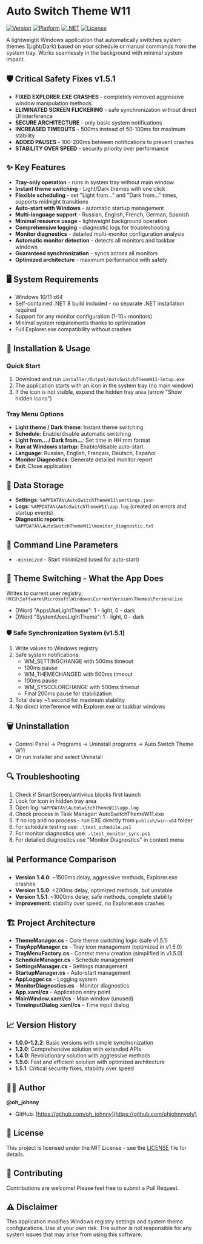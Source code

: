 # Auto Switch Theme W11

[![Version](https://img.shields.io/badge/version-1.5.1-blue.svg)](https://github.com/oh_johnny/AutoSwitchThemeW11/releases)
[![Platform](https://img.shields.io/badge/platform-Windows%2010%2F11-green.svg)](https://www.microsoft.com/windows)
[![.NET](https://img.shields.io/badge/.NET-8.0-purple.svg)](https://dotnet.microsoft.com/)
[![License](https://img.shields.io/badge/license-MIT-yellow.svg)](LICENSE)

A lightweight Windows application that automatically switches system themes (Light/Dark) based on your schedule or manual commands from the system tray. Works seamlessly in the background with minimal system impact.

## 🛡️ Critical Safety Fixes v1.5.1

- **FIXED EXPLORER.EXE CRASHES** - completely removed aggressive window manipulation methods
- **ELIMINATED SCREEN FLICKERING** - safe synchronization without direct UI interference
- **SECURE ARCHITECTURE** - only basic system notifications
- **INCREASED TIMEOUTS** - 500ms instead of 50-100ms for maximum stability
- **ADDED PAUSES** - 100-200ms between notifications to prevent crashes
- **STABILITY OVER SPEED** - security priority over performance

## ✨ Key Features

- **Tray-only operation** - runs in system tray without main window
- **Instant theme switching** - Light/Dark themes with one click
- **Flexible scheduling** - set "Light from..." and "Dark from..." times, supports midnight transitions
- **Auto-start with Windows** - automatic startup management
- **Multi-language support** - Russian, English, French, German, Spanish
- **Minimal resource usage** - lightweight background operation
- **Comprehensive logging** - diagnostic logs for troubleshooting
- **Monitor diagnostics** - detailed multi-monitor configuration analysis
- **Automatic monitor detection** - detects all monitors and taskbar windows
- **Guaranteed synchronization** - syncs across all monitors
- **Optimized architecture** - maximum performance with safety

## 🖥️ System Requirements

- Windows 10/11 x64
- Self-contained .NET 8 build included - no separate .NET installation required
- Support for any monitor configuration (1-10+ monitors)
- Minimal system requirements thanks to optimization
- Full Explorer.exe compatibility without crashes

## 🚀 Installation & Usage

### Quick Start
1. Download and run `installer/Output/AutoSwitchThemeW11-Setup.exe`
2. The application starts with an icon in the system tray (no main window)
3. If the icon is not visible, expand the hidden tray area (arrow "Show hidden icons")

### Tray Menu Options
- **Light theme / Dark theme**: Instant theme switching
- **Schedule**: Enable/disable automatic switching
- **Light from... / Dark from...**: Set time in HH:mm format
- **Run at Windows startup**: Enable/disable auto-start
- **Language**: Russian, English, Français, Deutsch, Español
- **Monitor Diagnostics**: Generate detailed monitor report
- **Exit**: Close application

## 📁 Data Storage

- **Settings**: `%APPDATA%\AutoSwitchThemeW11\settings.json`
- **Logs**: `%APPDATA%\AutoSwitchThemeW11\app.log` (created on errors and startup events)
- **Diagnostic reports**: `%APPDATA%\AutoSwitchThemeW11\monitor_diagnostic.txt`

## 🔧 Command Line Parameters

- `-minimized` - Start minimized (used for auto-start)

## 🔄 Theme Switching - What the App Does

Writes to current user registry:
`HKCU\Software\Microsoft\Windows\CurrentVersion\Themes\Personalize`
- DWord "AppsUseLightTheme": 1 - light, 0 - dark
- DWord "SystemUsesLightTheme": 1 - light, 0 - dark

### 🛡️ Safe Synchronization System (v1.5.1)
1. Write values to Windows registry
2. Safe system notifications:
   - WM_SETTINGCHANGE with 500ms timeout
   - 100ms pause
   - WM_THEMECHANGED with 500ms timeout
   - 100ms pause
   - WM_SYSCOLORCHANGE with 500ms timeout
   - Final 200ms pause for stabilization
3. Total delay ~1 second for maximum stability
4. No direct interference with Explorer.exe or taskbar windows

## 🗑️ Uninstallation

- Control Panel → Programs → Uninstall programs → Auto Switch Theme W11
- Or run installer and select Uninstall

## 🔍 Troubleshooting

1. Check if SmartScreen/antivirus blocks first launch
2. Look for icon in hidden tray area
3. Open log: `%APPDATA%\AutoSwitchThemeW11\app.log`
4. Check process in Task Manager: AutoSwitchThemeW11.exe
5. If no log and no process - run EXE directly from `publish/win-x64` folder
6. For schedule testing use: `.\test_schedule.ps1`
7. For monitor diagnostics use: `.\test_monitor_sync.ps1`
8. For detailed diagnostics use "Monitor Diagnostics" in context menu

## 📊 Performance Comparison

- **Version 1.4.0**: ~1500ms delay, aggressive methods, Explorer.exe crashes
- **Version 1.5.0**: <200ms delay, optimized methods, but unstable
- **Version 1.5.1**: ~1000ms delay, safe methods, complete stability
- **Improvement**: stability over speed, no Explorer.exe crashes

## 🏗️ Project Architecture

- **ThemeManager.cs** - Core theme switching logic (safe v1.5.1)
- **TrayAppManager.cs** - Tray icon management (optimized in v1.5.0)
- **TrayMenuFactory.cs** - Context menu creation (simplified in v1.5.0)
- **ScheduleManager.cs** - Schedule management
- **SettingsManager.cs** - Settings management
- **StartupManager.cs** - Auto-start management
- **AppLogger.cs** - Logging system
- **MonitorDiagnostics.cs** - Monitor diagnostics
- **App.xaml/cs** - Application entry point
- **MainWindow.xaml/cs** - Main window (unused)
- **TimeInputDialog.xaml/cs** - Time input dialog

## 📈 Version History

- **1.0.0-1.2.2**: Basic versions with simple synchronization
- **1.3.0**: Comprehensive solution with extended APIs
- **1.4.0**: Revolutionary solution with aggressive methods
- **1.5.0**: Fast and efficient solution with optimized architecture
- **1.5.1**: Critical security fixes, stability over speed

## 👨‍💻 Author

**@oh_johnny**
- GitHub: [https://github.com/oh_johnny](https://github.com/ohjohnnyoh/)

## 📄 License

This project is licensed under the MIT License - see the [LICENSE](LICENSE) file for details.

## 🤝 Contributing

Contributions are welcome! Please feel free to submit a Pull Request.

## ⚠️ Disclaimer

This application modifies Windows registry settings and system theme configurations. Use at your own risk. The author is not responsible for any system issues that may arise from using this software.
